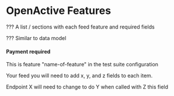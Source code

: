 # OpenActive Features

??? A list / sections with each feed feature and required fields

??? Similar to data model&#x20;

#### Payment required

This is feature "name-of-feature" in the test suite configuration

Your feed you will need to add x, y, and z fields to each item.&#x20;

Endpoint X will need to change to do Y when called with Z this field
